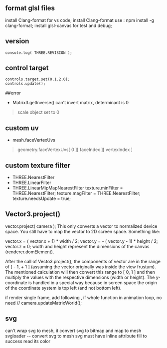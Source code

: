 ## format glsl files
install Clang-format  for vs code;
install  Clang-format use : npm install -g clang-format; 
install glsl-canvas for test and debug;
##  version
    console.log( THREE.REVISION );

## control target
    controls.target.set(0,1.2,0);
    controls.update();

##error
* Matrix3.getInverse() can't invert matrix, determinant is 0
> scale object set to 0

## custom uv
* mesh.faceVertexUvs
> geometry.faceVertexUvs[ 0 ][ faceIndex ][ vertexIndex ]
## custom texture filter
* THREE.NearestFilter 
* THREE.LinearFilter
* THREE.LinearMipMapNearestFilter
    texture.minFilter = THREE.NearestFilter;
    texture.magFilter = THREE.NearestFilter; 
    texture.needsUpdate = true; 
## Vector3.project()
vector.project( camera );
This only converts a vector to normalized device space. You still have to map the vector to 2D screen space. Something like:

vector.x = ( vector.x + 1) * width / 2;
vector.y = - ( vector.y - 1) * height / 2;
vector.z = 0;
width and height represent the dimensions of the canvas (renderer.domElement).

After the call of Vecto3.project(), the components of vector are in the range of [ - 1, + 1 ] (assuming the vector originally was inside the view frustum). The mentioned calculation will then convert this range to [ 0, 1 ] and then multiply the values with the respective dimensions (width or height). The y-coordinate is handled in a special way because in screen space the origin of the coordinate system is top left (and not bottom left).

if render single frame, add following , if whole function in animation loop, no need
//    camera.updateMatrixWorld();

## svg 
can't wrap svg  to mesh, it convert svg to bitmap and map to mesh  
svgloader -- convert svg to mesh
svg must have inline attribute fill to success read its color

